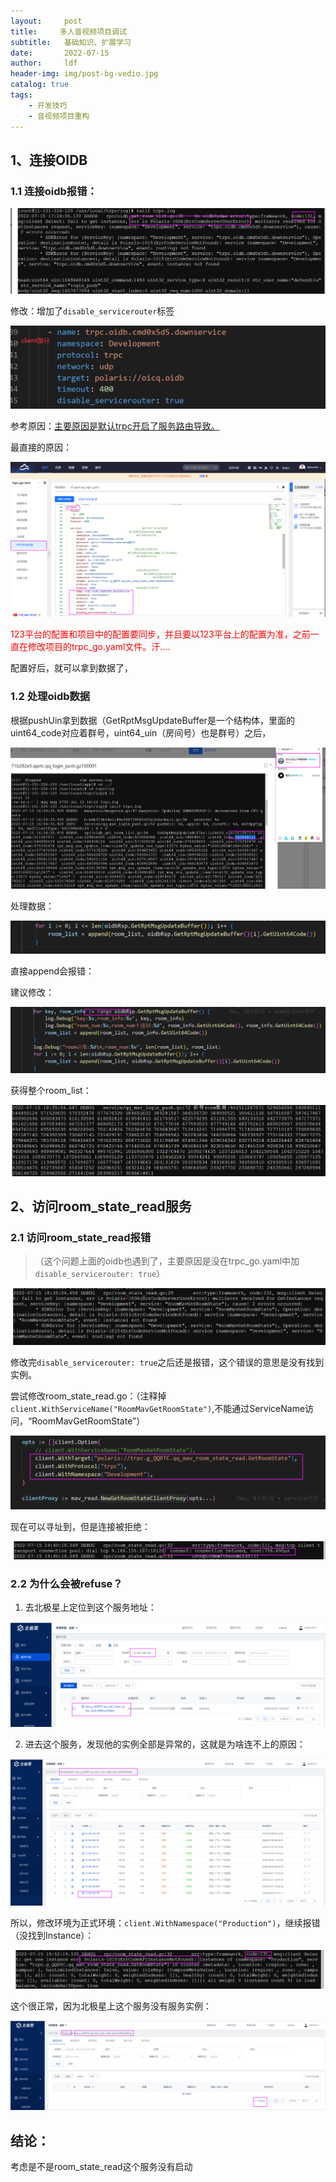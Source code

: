 ```yaml
---
layout:     post
title:     多人音视频项目调试
subtitle:   基础知识、扩展学习
date:       2022-07-15
author:     ldf
header-img: img/post-bg-vedio.jpg
catalog: true
tags:
    - 开发技巧
    - 音视频项目重构
---
```



## 1、连接OIDB

### 1.1 连接oidb报错：

![](https://raw.githubusercontent.com/BBQldf/PicGotest/master/20220715172601.png)

修改：增加了`disable_servicerouter`标签

![](https://raw.githubusercontent.com/BBQldf/PicGotest/master/20220715170453.png)

参考原因：[主要原因是默认trpc开启了服务路由导致。](https://iwiki.woa.com/pages/viewpage.action?pageId=474066678&from=iSearch)

最直接的原因：

![](https://raw.githubusercontent.com/BBQldf/PicGotest/master/20220715172746.png)

<font color='red'>123平台的配置和项目中的配置要同步，并且要以123平台上的配置为准，之前一直在修改项目的trpc_go.yaml文件。汗....</font>

配置好后，就可以拿到数据了，

### 1.2 处理oidb数据

根据pushUin拿到数据（GetRptMsgUpdateBuffer是一个结构体，里面的uint64_code对应着群号，uint64_uin（房间号）也是群号）之后，

![](https://raw.githubusercontent.com/BBQldf/PicGotest/master/20220715170918.png)

处理数据：

![](https://raw.githubusercontent.com/BBQldf/PicGotest/master/20220715171247.png)

直接append会报错：

建议修改：

![](https://raw.githubusercontent.com/BBQldf/PicGotest/master/20220715174616.png)

获得整个room_list：

![](https://raw.githubusercontent.com/BBQldf/PicGotest/master/20220715183639.png)

## 2、访问room_state_read服务

### 2.1 访问room_state_read报错

> （这个问题上面的oidb也遇到了，主要原因是没在trpc_go.yaml中加`disable_servicerouter: true`）

![](https://raw.githubusercontent.com/BBQldf/PicGotest/master/20220715183606.png)

修改完`disable_servicerouter: true`之后还是报错，这个错误的意思是没有找到实例。

尝试修改room_state_read.go：（注释掉`client.WithServiceName("RoomMavGetRoomState")`,不能通过ServiceName访问，“RoomMavGetRoomState”）

![](https://raw.githubusercontent.com/BBQldf/PicGotest/master/20220715194215.png)

现在可以寻址到，但是连接被拒绝：

![](https://raw.githubusercontent.com/BBQldf/PicGotest/master/20220715194519.png)

### 2.2 为什么会被refuse？

1. 去北极星上定位到这个服务地址：

![](https://raw.githubusercontent.com/BBQldf/PicGotest/master/20220718114140.png)

2. 进去这个服务，发现他的实例全部是异常的，这就是为啥连不上的原因：

![](https://raw.githubusercontent.com/BBQldf/PicGotest/master/20220718114252.png)



所以，修改环境为正式环境：`client.WithNamespace("Production")`，继续报错（没找到Instance）：

![](https://raw.githubusercontent.com/BBQldf/PicGotest/master/20220715195409.png)

这个很正常，因为北极星上这个服务没有服务实例：

![](https://raw.githubusercontent.com/BBQldf/PicGotest/master/20220718114622.png)





## 结论：

考虑是不是room_state_read这个服务没有启动
